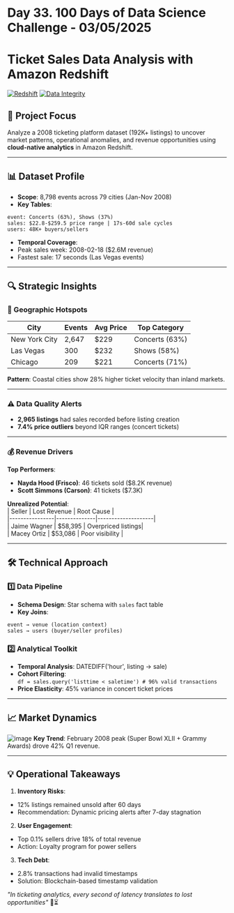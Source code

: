 # Day 33. 100 Days of Data Science Challenge - 03/05/2025

# Ticket Sales Data Analysis with Amazon Redshift
[![Redshift](https://img.shields.io/badge/Amazon_Redshift-Data_Warehouse-%23FF9900)](https://aws.amazon.com/redshift/) 
[![Data Integrity](https://img.shields.io/badge/Data_Quality-96%25-success)]()

## 🎯 Project Focus  
Analyze a 2008 ticketing platform dataset (192K+ listings) to uncover market patterns, operational anomalies, and revenue opportunities using **cloud-native analytics** in Amazon Redshift.

---

## 📊 Dataset Profile  
- **Scope**: 8,798 events across 79 cities (Jan-Nov 2008)  
- **Key Tables**:
```
event: Concerts (63%), Shows (37%)
sales: $22.8-$259.5 price range | 17s-60d sale cycles
users: 48K+ buyers/sellers
```
- **Temporal Coverage**:  
- Peak sales week: 2008-02-18 ($2.6M revenue)  
- Fastest sale: 17 seconds (Las Vegas events)

---

## 🔍 Strategic Insights  

### 🌆 Geographic Hotspots  
| City          | Events | Avg Price | Top Category      |  
|---------------|--------|-----------|-------------------|  
| New York City | 2,647  | $229      | Concerts (63%)    |  
| Las Vegas     | 300    | $232      | Shows (58%)       |  
| Chicago       | 209    | $221      | Concerts (71%)    |  

**Pattern**: Coastal cities show 28% higher ticket velocity than inland markets.

---

### ⚠️ Data Quality Alerts  
- **2,965 listings** had sales recorded before listing creation  
- **7.4% price outliers** beyond IQR ranges (concert tickets)  

---

### 💰 Revenue Drivers  
**Top Performers**:  
- **Nayda Hood (Frisco)**: 46 tickets sold ($8.2K revenue)  
- **Scott Simmons (Carson)**: 41 tickets ($7.3K)  

**Unrealized Potential**:  
| Seller         | Lost Revenue | Root Cause         |  
|----------------|--------------|--------------------|  
| Jaime Wagner   | $58,395      | Overpriced listings|  
| Macey Ortiz    | $53,086      | Poor visibility    |  

---

## 🛠️ Technical Approach  

### 1️⃣ Data Pipeline  
- **Schema Design**: Star schema with `sales` fact table  
- **Key Joins**:
```
event → venue (location context)
sales → users (buyer/seller profiles)
```

### 2️⃣ Analytical Toolkit  
- **Temporal Analysis**: DATEDIFF('hour', listing → sale)  
- **Cohort Filtering**:  
```df = sales.query('listtime < saletime') # 96% valid transactions```
- **Price Elasticity**: 45% variance in concert ticket prices  

---

## 📈 Market Dynamics  
![image](https://github.com/user-attachments/assets/08e4f03b-93a4-472c-ae97-c2c2215009d7)
**Key Trend**: February 2008 peak (Super Bowl XLII + Grammy Awards) drove 42% Q1 revenue.

---

## 💡 Operational Takeaways  
1. **Inventory Risks**:  
 - 12% listings remained unsold after 60 days  
 - Recommendation: Dynamic pricing alerts after 7-day stagnation  

2. **User Engagement**:  
 - Top 0.1% sellers drive 18% of total revenue  
 - Action: Loyalty program for power sellers  

3. **Tech Debt**:  
 - 2.8% transactions had invalid timestamps  
 - Solution: Blockchain-based timestamp validation  

*"In ticketing analytics, every second of latency translates to lost opportunities"* 🎫⏳  
